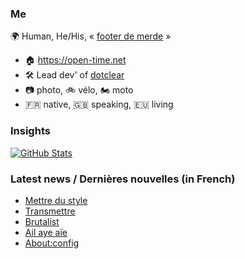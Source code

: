 ### Me

🌍 Human, He/His, « [footer de merde](https://open-time.net/post/2013/07/17/La-veritable-histoire-du-Footer-de-merde-) » 
* 🏠 https://open-time.net 
* 🛠️ Lead dev' of [dotclear](https://git.dotclear.org/dev/dotclear)
* 📷 photo, 🚲 vélo, 🏍️ moto 
* 🇫🇷 native, 🇬🇧 speaking, 🇪🇺 living

### Insights

[![GitHub Stats](https://github-readme-stats-sigma-five.vercel.app/api?username=franck-paul)](https://github.com/franck-paul)

### Latest news / Dernières nouvelles (in French)

<!-- BLOG-POST-LIST:START -->
- [Mettre du style](https://open-time.net/post/2024/10/17/Mettre-du-style)
- [Transmettre](https://open-time.net/post/2024/10/16/Transmettre)
- [Brutalist](https://open-time.net/post/2024/10/15/Brutalist)
- [Ail aye aïe](https://open-time.net/post/2024/10/14/Ail-aye-aie)
- [About:config](https://open-time.net/post/2024/10/13/About%3Aconfig)
<!-- BLOG-POST-LIST:END -->
